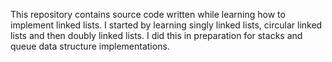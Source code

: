This repository contains source code written while learning how to implement linked lists. I started by learning singly linked lists, circular linked lists and then doubly linked lists. I did this in preparation for stacks and queue data structure implementations.
